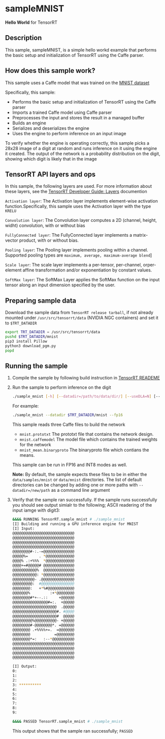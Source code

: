 # sampleMNIST

**Hello World** for TensorRT

## Description

This sample, sampleMNIST, is a simple hello workd example that performs the basic setup and initialization of TensorRT using the Caffe parser.

## How does this sample work?

This sample uses a Caffe model that was trained on the [MNIST dataset](https://github.com/NVIDIA/DIGITS/blob/master/docs/GettingStarted.md)

Specifically, this sample:

- Performs the basic setup and initialization of TensorRT using the Caffe parser
- Imports a trained Caffe model using Caffe parser
- Preprocesses the input and stores the result in a managed buffer
- Builds an engine
- Serializes and deserializes the engine
- Uses the engine to perform inference on an input image

To verify whether the engine is operating correctly, this sample picks a 28x28 image of a digit at random and runs inference on it using the engine it created. The output of the network is a probability distribution on the digit, showing which digit is likely that in the image

## TensorRT API layers and ops

In this sample, the following layers are used. For more information about these layers, see the [TensorRT Developer Guide: Layers](https://docs.nvidia.com/deeplearning/sdk/tensorrt-developer-guide/index.html#layers) documention

`Activation layer`: The Activation layer implements element-wise activation function.Specifically, this sample uses the Activation layer with the type `KRELU`

`Convolution layer`: The Convolution layer computes a 2D (channel, height, widht) convolution, with or without bias

`FullyConnected layer`: The FullyConnected layer implements a matrix-vector product, with or without bias.

`Pooling layer`: The Pooling layer implements pooling within a channel. Supported pooling types are `maximum, average, maximum-average blend`]

`Scale layer`: The scale layer implements a per-tensor, per-channel, orper-element affine transformation and/or exponentiation by constant values.

`SoftMax layer`: The SoftMax Layer applies the SoftMax function on the input tensor along an input dimension specified by the user.

## Preparing sample data

Download the sample data from `TensorRT release tarball`, if not already mounted under `/usr/src/tensorrt/data` (NVIDIA NGC containers) and set it to `$TRT_DATADIR`

```sh
export TRT_DATADIR = /usr/src/tensorrt/data
pushd $TRT_DATADIR/mnist
pip3 install Pillow
python3 download_pgm.py
popd
```

## Running the sample

1. Compile the sample by following build instruction in [TensorRT READEME](https://github.com/NVIDIA/TensorRT/)

2. Run the sample to perform inference on the digit

   ```sh
   ./sample_mnist [-h] [--datadir=/path/to/data/dir/] [--useDLA=N] [--fp16 or --int8]
   ```

   For example:

   ```sh
   ./sample_mnist --datadir $TRT_DATADIR/mnist --fp16
   ```

   This sample reads three Caffe files to build the network

   - `mnist.prototxt` The prototxt file that contains the network design.
   - `mnist.caffemodel` The model file which contains the trained weights for the network
   - `mnist_mean.binaryproto` The binaryproto file which contians the means.

   This sample can be run in FP16 and INT8 modes as well.

   **Note:** By default, the sample expects these files to be in either the `data/samples/mnist` or `data/mnist` directories. The list of default directories can be changed by adding one or more paths with `--datadir=/new/path` as a command line argument

3. Verify that the sample ran successfully. If the sample runs successfully you should see output simialr to the following; ASCll readering of the input iamge with digit3:

   ```sh
   &&&& RUNNING TensorRT.sample_mnist # ./sample_mnist
   [I] Building and running a GPU inference engine for MNIST
   [I] Input:
   @@@@@@@@@@@@@@@@@@@@@@@@@@@@
   @@@@@@@@@@@@@@@@@@@@@@@@@@@@
   @@@@@@@@@@@@@@@@@@@@@@@@@@@@
   @@@@@@@@@@@@@@@@@@@@@@@@@@@@
   @@@@@@@@#-:.-=@@@@@@@@@@@@@@
   @@@@@%=     . *@@@@@@@@@@@@@
   @@@@% .:+%%%  *@@@@@@@@@@@@@
   @@@@+=#@@@@@# @@@@@@@@@@@@@@
   @@@@@@@@@@@%  @@@@@@@@@@@@@@
   @@@@@@@@@@@: *@@@@@@@@@@@@@@
   @@@@@@@@@@- .@@@@@@@@@@@@@@@
   @@@@@@@@@:  #@@@@@@@@@@@@@@@
   @@@@@@@@:   +*%#@@@@@@@@@@@@
   @@@@@@@%         :+*@@@@@@@@
   @@@@@@@@#*+--.::     +@@@@@@
   @@@@@@@@@@@@@@@@#=:.  +@@@@@
   @@@@@@@@@@@@@@@@@@@@  .@@@@@
   @@@@@@@@@@@@@@@@@@@@#. #@@@@
   @@@@@@@@@@@@@@@@@@@@#  @@@@@
   @@@@@@@@@%@@@@@@@@@@- +@@@@@
   @@@@@@@@#-@@@@@@@@*. =@@@@@@
   @@@@@@@@ .+%%%%+=.  =@@@@@@@
   @@@@@@@@           =@@@@@@@@
   @@@@@@@@*=:   :--*@@@@@@@@@@
   @@@@@@@@@@@@@@@@@@@@@@@@@@@@
   @@@@@@@@@@@@@@@@@@@@@@@@@@@@
   @@@@@@@@@@@@@@@@@@@@@@@@@@@@
   @@@@@@@@@@@@@@@@@@@@@@@@@@@@
   
   [I] Output:
   0:
   1:
   2:
   3: **********
   4:
   5:
   6:
   7:
   8:
   9:
   
   &&&& PASSED TensorRT.sample_mnist # ./sample_mnist
   ```

   This output shows that the sample ran successfully; `PASSED`

